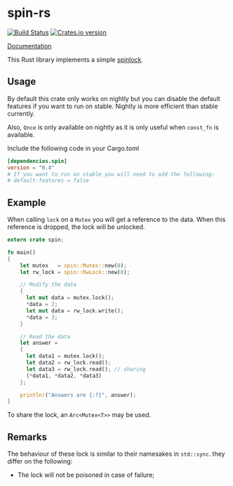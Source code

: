 spin-rs
===========

[![Build Status](https://travis-ci.org/mvdnes/spin-rs.svg)](https://travis-ci.org/mvdnes/spin-rs)
[![Crates.io version](https://img.shields.io/crates/v/spin.svg)](https://crates.io/crates/spin)

[Documentation](https://mvdnes.github.io/rust-docs/spin-rs/spin/index.html)

This Rust library implements a simple
[spinlock](https://en.wikipedia.org/wiki/Spinlock).

Usage
-----

By default this crate only works on nightly but you can disable the default features
if you want to run on stable. Nightly is more efficient than stable currently.

Also, `Once` is only available on nightly as it is only useful when `const_fn` is available.

Include the following code in your Cargo.toml

```toml
[dependencies.spin]
version = "0.4"
# If you want to run on stable you will need to add the following:
# default-features = false
```

Example
-------

When calling `lock` on a `Mutex` you will get a reference to the data. When this
reference is dropped, the lock will be unlocked.

```rust
extern crate spin;

fn main()
{
    let mutex   = spin::Mutex::new(0);
    let rw_lock = spin::RwLock::new(0);

    // Modify the data
    {
      let mut data = mutex.lock();
      *data = 2;
      let mut data = rw_lock.write();
      *data = 3;
    }

    // Read the data
    let answer =
    {
      let data1 = mutex.lock();
      let data2 = rw_lock.read();
      let data3 = rw_lock.read(); // sharing
      (*data1, *data2, *data3)
    };

    println!("Answers are {:?}", answer);
}
```

To share the lock, an `Arc<Mutex<T>>` may be used.

Remarks
-------

The behaviour of these lock is similar to their namesakes in `std::sync`. they
differ on the following:

 - The lock will not be poisoned in case of failure;
